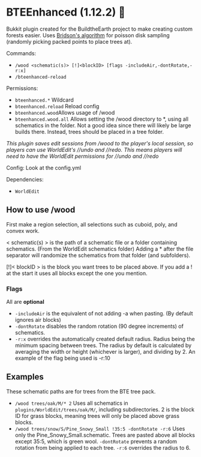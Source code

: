 # BTEEnhanced (1.12.2) 🍝

Bukkit plugin created for the BuildtheEarth project to make creating custom forests easier. Uses [Bridson's algorithm](https://sighack.com/post/poisson-disk-sampling-bridsons-algorithm) for poisson disk sampling (randomly picking packed points to place trees at).

Commands:
- `/wood <schematic(s)> [!]<blockID> [flags -includeAir,-dontRotate,-r:x]`
- `/bteenhanced-reload`

Permissions:
- `bteenhanced.*`  Wildcard
- `bteenhanced.reload` Reload config
- `bteenhanced.wood`Allows usage of /wood
- `bteenhanced.wood.all` Allows setting the /wood directory to *, using all schematics in the folder. Not a good idea since there will likely be large builds there. Instead, trees should be placed in a tree folder.

*This plugin saves edit sessions from /wood to the player's local session, so players can use WorldEdit's //undo and //redo. This means players will need to have the WorldEdit permissions for //undo and //redo*

Config: Look at the config.yml

Dependencies:
- `WorldEdit`

## How to use /wood
First make a region selection, all selections such as cuboid, poly, and convex work.

< schematic(s) > is the path of a schematic file or a folder containing schematics. (From the WorldEdit schematics folder)
Adding a * after the file separator will randomize the schematics from that folder (and subfolders).

[!]< blockID > is the block you want trees to be placed above. If you add a ! at the start it uses all blocks except the one you mention.

### Flags
All are **optional**
- `-includeAir` is the equivalent of not adding -a when pasting. (By default ignores air blocks)
- `-dontRotate` disables the random rotation (90 degree increments) of schematics.
- `-r:x` overrides the automatically created default radius. Radius being the minimum spacing between trees. The radius by default is calculated by averaging the width or height (whichever is larger), and dividing by 2. An example of the flag being used is -r:10

## Examples
These schematic paths are for trees from the BTE tree pack.
- `/wood trees/oak/M/* 2` Uses all schematics in `plugins/WorldEdit/trees/oak/M/`, including subdirectories. 2 is the block ID for grass blocks, meaning trees will only be placed above grass blocks.
- `/wood trees/snow/S/Pine_Snowy_Small !35:5 -dontRotate -r:6` Uses only the Pine_Snowy_Small.schematic. Trees are pasted above all blocks except 35:5, which is green wool. `-dontRotate` prevents a random rotation from being applied to each tree. `-r:6` overrides the radius to 6.
